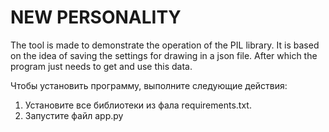 # NEW PERSONALITY
The tool is made to demonstrate the operation of the PIL library. It is based on the idea of saving the settings for drawing in a json file. After which the program just needs to get and use this data.

Чтобы установить программу, выполните следующие действия:
1. Установите все библиотеки из фала requirements.txt.
2. Запустите файл app.py
